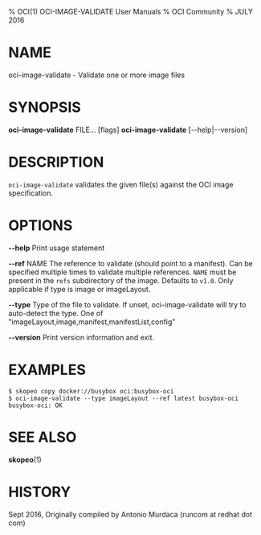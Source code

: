 % OCI(1) OCI-IMAGE-VALIDATE User Manuals
% OCI Community
% JULY 2016
# NAME
oci-image-validate \- Validate one or more image files

# SYNOPSIS
**oci-image-validate** FILE... [flags]
**oci-image-validate** [--help|--version]

# DESCRIPTION
`oci-image-validate` validates the given file(s) against the OCI image specification.


# OPTIONS
**--help**
  Print usage statement

**--ref** NAME
  The reference to validate (should point to a manifest).
  Can be specified multiple times to validate multiple references.
  `NAME` must be present in the `refs` subdirectory of the image.
  Defaults to `v1.0`.
  Only applicable if type is image or imageLayout.

**--type**
  Type of the file to validate. If unset, oci-image-validate will try to auto-detect the type. One of "imageLayout,image,manifest,manifestList,config"

**--version**
  Print version information and exit.

# EXAMPLES
```
$ skopeo copy docker://busybox oci:busybox-oci
$ oci-image-validate --type imageLayout --ref latest busybox-oci
busybox-oci: OK
```

# SEE ALSO
**skopeo**(1)

# HISTORY
Sept 2016, Originally compiled by Antonio Murdaca (runcom at redhat dot com)
